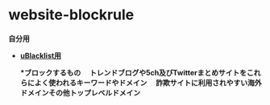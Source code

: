 # website-blockrule　
<strong>自分用<strong>
* <strong>[uBlacklist用](https://raw.githubusercontent.com/mori-jio/website-blockrule/main/ublacklist.txt)<strong>

  *ブロックするもの
　トレンドブログや5ch及びTwitterまとめサイトをこれらによく使われるキーワードやドメイン
　詐欺サイトに利用されやすい海外ドメインその他トップレベルドメイン
